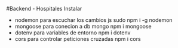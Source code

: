 #Backend - Hospitales
Instalar
- nodemon para escuchar los cambios js
sudo npm i -g nodemon
- mongoose para conecion a db mongo
npm i mongoose
- dotenv para variables de entorno
npm i dotenv
- cors para controlar peticiones cruzadas
npm i cors